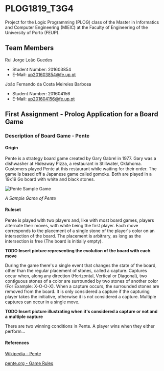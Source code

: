 # PLOG1819_T3G4

Project for the Logic Programming (PLOG) class of the Master in Informatics and Computer Engineering (MIEIC) at the Faculty of Engineering of the University of Porto (FEUP). 

## Team Members 

Rui Jorge Leão Guedes <br>
* Student Number: 201603854
* E-Mail: up201603854@fe.up.pt

João Fernando da Costa Meireles Barbosa <br>
* Student Number: 201604156
* E-Mail: up201604156@fe.up.pt

## First Assignment - Prolog Application for a Board Game

### Description of Board Game - Pente

#### Origin
Pente is a strategy board game created by Gary Gabrel in 1977. Gary was a dishwasher at Hideaway Pizza, a restaurant in Stillwater, Oklahoma. Customers played Pente at this restaurant while waiting for their order. The game is based off a Japanese game called gomoku. Both are played in a 19x19 Go board with white and black stones.

![Pente Sample Game](https://upload.wikimedia.org/wikipedia/en/3/3f/Pente.jpg)

*A Sample Game of Pente*

#### Ruleset
Pente is played with two players and, like with most board games, players alternate their moves, with white being the first player. Each move corresponds to the placement of a single stone of the player's color on an intersection of the board. The placement is arbitrary, as long as the intersection is free (The board is initially empty).

**TODO Insert picture representing the evolution of the board with each move**

During the game there's a single event that changes the state of the board, other than the regular placement of stones, called a capture. Captures occur when, along any direction (Horizontal, Vertical or Diagonal), two contiguous stones of a color are surrounded by two stones of another color (For Example: X-O-O-X). When a capture occurs, the surrounded stones are removed from the board. It is only considered a capture if the capturing player takes the initiative, otherwise it is not considered a capture. Multiple captures can occur in a single move.

**TODO Insert picture illustrating when it's considered a capture or not and a multiple capture**

There are two winning conditions in Pente. A player wins when they either perform...

#### References
[Wikipedia - Pente](https://en.wikipedia.org/wiki/Pente)

[pente.org - Game Rules](https://pente.org/help/helpWindow.jsp?file=playGameRules)
